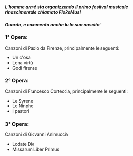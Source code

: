 ##### L'homme armé sta organizzando il primo festival musicale rinascimentale chiamato FloReMus!
##### Guarda, e commenta anche tu la sua nascita!

### 1° Opera:
Canzoni di Paolo da Firenze, principalmente le seguenti:
* Un c'osa
* Lena virtù
* Godi firenze

### 2° Opera:
Canzoni di Francesco Corteccia, principalmente le seguenti:
* Le Syrene
* Le Ninphe
* I pastori

### 3° Opera:
Canzoni di Giovanni Animuccia
* Lodate Dio
* Missarum Liber Primus
